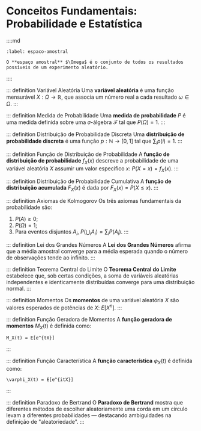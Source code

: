 # Conceitos Fundamentais: Probabilidade e Estatística

::::md

```{prf:definition}
:label: espaco-amostral

O **espaço amostral** $\Omega$ é o conjunto de todos os resultados possíveis de um experimento aleatório.
```

::::


::: definition Variável Aleatória
Uma **variável aleatória** é uma função mensurável $X : \Omega \to \mathbb{R}$, que associa um número real a cada resultado $\omega \in \Omega$.
:::

::: definition Medida de Probabilidade
Uma **medida de probabilidade** $P$ é uma medida definida sobre uma $\sigma$-álgebra $\mathcal{F}$ tal que $P(\Omega) = 1$.
:::

::: definition Distribuição de Probabilidade Discreta
Uma **distribuição de probabilidade discreta** é uma função $p: \mathbb{N} \to [0,1]$ tal que $\sum_i p(i) = 1$.
:::

::: definition Função de Distribuição de Probabilidade
A **função de distribuição de probabilidade** $f_X(x)$ descreve a probabilidade de uma variável aleatória $X$ assumir um valor específico $x$: $P(X = x) = f_X(x)$.
:::

::: definition Distribuição de Probabilidade Cumulativa
A **função de distribuição acumulada** $F_X(x)$ é dada por $F_X(x) = P(X \leq x)$.
:::

::: definition Axiomas de Kolmogorov
Os três axiomas fundamentais da probabilidade são:

1. $P(A) \geq 0$;
2. $P(\Omega) = 1$;
3. Para eventos disjuntos $A_i$, $P\left(\bigcup_i A_i\right) = \sum_i P(A_i)$.
   :::

::: definition Lei dos Grandes Números
A **Lei dos Grandes Números** afirma que a média amostral converge para a média esperada quando o número de observações tende ao infinito.
:::

::: definition Teorema Central do Limite
O **Teorema Central do Limite** estabelece que, sob certas condições, a soma de variáveis aleatórias independentes e identicamente distribuídas converge para uma distribuição normal.
:::

::: definition Momentos
Os **momentos** de uma variável aleatória $X$ são valores esperados de potências de $X$: $E[X^n]$.
:::

::: definition Função Geradora de Momentos
A **função geradora de momentos** $M_X(t)$ é definida como:

```{math}
M_X(t) = E[e^{tX}]
```

:::

::: definition Função Característica
A **função característica** $\varphi_X(t)$ é definida como:

```{math}
\varphi_X(t) = E[e^{itX}]
```

:::

::: definition Paradoxo de Bertrand
O **Paradoxo de Bertrand** mostra que diferentes métodos de escolher aleatoriamente uma corda em um círculo levam a diferentes probabilidades — destacando ambiguidades na definição de "aleatoriedade".
:::
